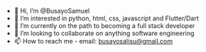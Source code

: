 - 👋 Hi, I’m @BusayoSamuel
- 👀 I’m interested in python, html, css, javascript and Flutter/Dart
- 🌱 I’m currently on the path to becoming a full stack developer
- 💞️ I’m looking to collaborate on anything software engineering
- 📫 How to reach me - email: busayosalisu@gmail.com

<!---
bsnga/bsnga is a ✨ special ✨ repository because its `README.md` (this file) appears on your GitHub profile.
You can click the Preview link to take a look at your changes.
--->
